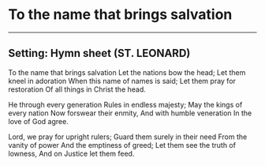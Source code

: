 # To the name that brings salvation

***

## Setting: Hymn sheet (ST. LEONARD)

To the name that brings salvation
Let the nations bow the head;
Let them kneel in adoration
When this name of names is said;
Let them pray for restoration
Of all things in Christ the head.

He through every generation
Rules in endless majesty;
May the kings of every nation
Now forswear their enmity,
And with humble veneration
In the love of God agree.

Lord, we pray for upright rulers;
Guard them surely in their need
From the vanity of power
And the emptiness of greed;
Let them see the truth of lowness,
And on Justice let them feed.